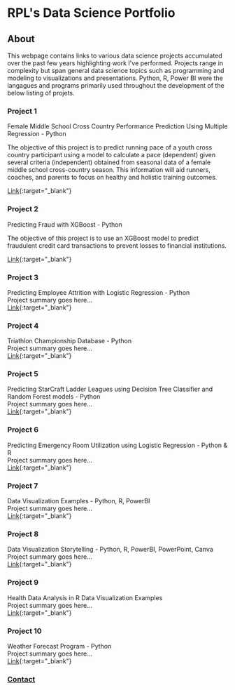 # RPL's Data Science Portfolio

## About
This webpage contains links to various data science projects accumulated over the past few years highlighting work I've performed. Projects range in complexity but span general data science topics such as programming and modeling to visualizations and presentations. Python, R, Power BI were the langagues and programs primarily used throughout the development of the below listing of projets.

### Project 1
Female Middle School Cross Country Performance Prediction Using Multiple Regression - Python  
  
The objective of this project is to predict running pace of a youth cross country participant using a model to calculate a pace (dependent) given several criteria (independent) obtained from seasonal data of a female middle school cross-country season. This information will aid runners, coaches, and parents to focus on healthy and holistic training outcomes.  

[Link](https://github.com/rplong402/portfolio/tree/main/Project_01){:target="_blank"}  

### Project 2
Predicting Fraud with XGBoost - Python  
  
The objective of this project is to use an XGBoost model to predict fraudulent credit card transactions to prevent losses to financial institutions.  
  
[Link](https://github.com/rplong402/portfolio/tree/main/Project_02){:target="_blank"}

### Project 3
Predicting Employee Attrition with Logistic Regression - Python  
Project summary goes here...  
[Link](https://github.com/rplong402/portfolio/tree/main/Project_03){:target="_blank"}

### Project 4
Triathlon Championship Database - Python  
Project summary goes here...  
[Link](https://github.com/rplong402/portfolio/tree/main/Project_04){:target="_blank"}

### Project 5
Predicting StarCraft Ladder Leagues using Decision Tree Classifier and Random Forest models - Python  
Project summary goes here...  
[Link](https://github.com/rplong402/portfolio/tree/main/Project_05){:target="_blank"}

### Project 6
Predicting Emergency Room Utilization using Logistic Regression - Python & R  
Project summary goes here...  
[Link](https://github.com/rplong402/portfolio/tree/main/Project_06){:target="_blank"}

### Project 7
Data Visualization Examples - Python, R, PowerBI  
Project summary goes here...  
[Link](https://github.com/rplong402/portfolio/tree/main/Project_07){:target="_blank"}

### Project 8
Data Visualization Storytelling - Python, R, PowerBI, PowerPoint, Canva  
Project summary goes here...  
[Link](https://github.com/rplong402/portfolio/tree/main/Project_08){:target="_blank"}

### Project 9
Health Data Analysis in R Data Visualization Examples  
Project summary goes here...  
[Link](https://github.com/rplong402/portfolio/tree/main/Project_09){:target="_blank"}

### Project 10
Weather Forecast Program - Python  
Project summary goes here...  
[Link](https://github.com/rplong402/portfolio/tree/main/Project_10){:target="_blank"}



### [Contact](mailto:rlong@my365.bellevue.edu)
